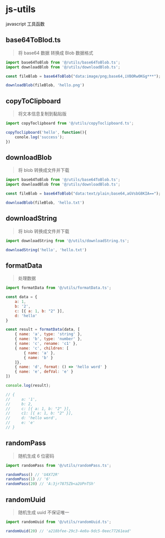 # js-utils
javascript 工具函数

## base64ToBlod.ts

> 将 base64 数据 转换成 Blob 数据格式

```javascript
import base64ToBlob from '@/utils/base64ToBlob.ts';
import downloadBlob from '@/utils/downloadBlob.ts';

const fileBlob = base64ToBlob("data:image/png;base64,iVBORw0KGg***");

downloadBlob(fileBlob, 'hello.png')
```


## copyToClipboard

> 将文本信息复制到黏贴版

```javascript
import copyToclipboard from '@/utils/copyToclipboard.ts';

copyToclipboard('hello', function(){ 
    conole.log('success'); 
})
```

## downloadBlob

> 将 blob 转换成文件并下载

```javascript
import base64ToBlob from '@/utils/base64ToBlob.ts';
import downloadBlob from '@/utils/downloadBlob.ts';

const fileBlob = base64ToBlob("data:text/plain;base64,aGVsbG8KIA==");

downloadBlob(fileBlob, 'hello.txt')
```

## downloadString

> 将 blob 转换成文件并下载

```javascript
import downloadString from '@/utils/downloadString.ts';

downloadString('hello', 'hello.txt')
```

## formatData

> 处理数据

```javascript
import formatData from '@/utils/formatData.ts';

const data = {
    a: 1,
    b: '2',
    c: [{ a: 1, b: "2" }],
    d: 'hello'
}

const result = formatData(data, [
    { name: 'a', type: 'string' },
    { name: 'b', type: 'number' },
    { name: 'c', rename: 'c1' },
    { name: 'c', children: [
        { name: 'a' },
        { name: 'b' }
    ]},
    { name: 'd', format: () => 'hello word' }
    { name: 'e', defVal: 'e' }
])

console.log(result);

// {
//     a: '1',
//     b: 2,
//     c: [{ a: 1, b: "2" }],
//     c1: [{ a: 1, b: "2" }],
//     d: 'hello word',
//     e: 'e'
// }
```

## randomPass

> 随机生成 6 位密码

```javascript
import randomPass from '@/utils/randomPass.ts';

randomPass() // 'U4X72R'
randomPass(1) // '6'
randomPass(20) // 'A:3jr7875Zb<a2UPnTSh'
```

## randomUuid

> 随机生成 uuid 不保证唯一

```javascript
import randomUuid from '@/utils/randomUuid.ts';

randomUuid(20) // 'a218bfee-29c3-4e0a-9dc5-0eec77261ead'
```